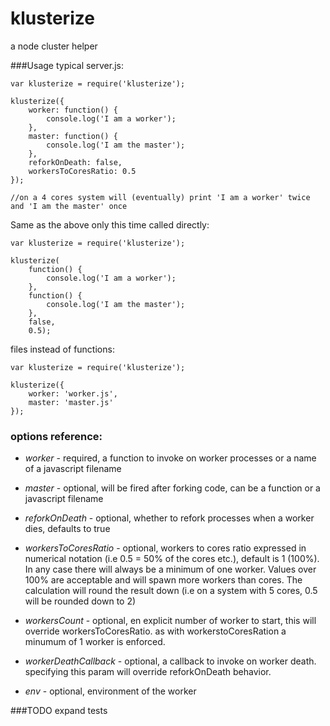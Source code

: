 klusterize
==========

a node cluster helper

###Usage
typical server.js:
```
var klusterize = require('klusterize');

klusterize({
	worker: function() {
	    console.log('I am a worker');
	},
	master: function() {
		console.log('I am the master');
	},
	reforkOnDeath: false,
	workersToCoresRatio: 0.5
});

//on a 4 cores system will (eventually) print 'I am a worker' twice and 'I am the master' once

```
Same as the above only this time called directly:
```
var klusterize = require('klusterize');

klusterize(
	function() {
	    console.log('I am a worker');
	}, 
	function() {
		console.log('I am the master');
	},
	false,
	0.5);
```
files instead of functions:
```
var klusterize = require('klusterize');

klusterize({
	worker: 'worker.js',
	master: 'master.js'
});
```

### options reference:
- *worker*            - required, a function to invoke on worker processes or a name of a javascript filename

- *master*            - optional, will be fired after forking code, can be a function or a javascript filename

- *reforkOnDeath*       - optional, whether to refork processes when a worker dies, defaults to true

- *workersToCoresRatio* - optional, workers to cores ratio expressed in numerical notation 
                            (i.e 0.5 = 50% of the cores etc.), default is 1 (100%). In any case there will
	                        always be a minimum of one worker. Values over 100% are acceptable and will spawn more workers than cores. 
	                        The calculation will round the result down (i.e on a system with 5 cores, 0.5 will be rounded down to 2)

- *workersCount*        - optional, en explicit number of worker to start, this will override workersToCoresRatio.
                            as with workerstoCoresRation a minumum of 1 worker is enforced.

- *workerDeathCallback* - optional, a callback to invoke on worker death. specifying this param will override
	                        reforkOnDeath behavior.

- *env* 				- optional, environment of the worker

###TODO
expand tests